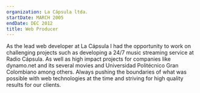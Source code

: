 ```yaml
---
organization: La Cápsula ltda.
startDate: MARCH 2005
endDate: DEC 2012
title: Web Producer
---
```


As the lead web developer at La Cápsula I had the opportunity to work on challenging projects such as developing a 24/7 music streaming service at Radio Cápsula. As well as high impact projects for companies like dynamo.net and its several movies and Universidad Politécnico Gran Colombiano among others. Always pushing the boundaries of what was possible with web technologies at the time and striving for high quality results for our clients.
